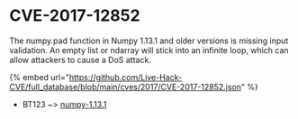 # CVE-2017-12852

The numpy.pad function in Numpy 1.13.1 and older versions is missing input validation. An empty list or ndarray will stick into an infinite loop, which can allow attackers to cause a DoS attack.

{% embed url="https://github.com/Live-Hack-CVE/full_database/blob/main/cves/2017/CVE-2017-12852.json" %}


* BT123 ~> [numpy-1.13.1](https://www.alice-snow.ru/2017/database/cve-2017-12852/numpy-1.13.1-bt123)